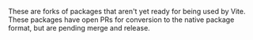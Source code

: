 These are forks of packages that aren't yet ready for being used by Vite.
These packages have open PRs for conversion to the native package format, but are pending merge and release.
